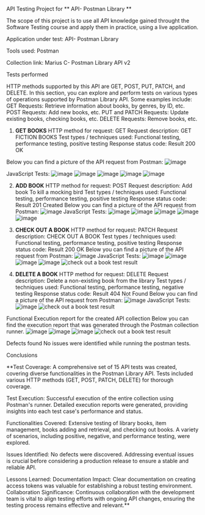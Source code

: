 API Testing Project for ** API- Postman Library **

The scope of this project is to use all API knowledge gained throught the Software Testing course and apply them in practice, using a live application.

Application under test: API- Postman Library

Tools used: Postman

Collection link: Marius C- Postman Library API v2

Tests performed

HTTP methods supported by this API are GET, POST, PUT, PATCH, and DELETE. In this section, you can explore and perform tests on various types of operations supported by Postman Library API. Some examples include:
GET Requests: Retrieve information about books, by genres, by ID, etc. POST Requests: Add new books, etc. PUT and PATCH Requests: Update existing books, checking books, etc. DELETE Requests: Remove books, etc.
1.	**GET BOOKS**
HTTP method for request: GET
Request description: GET FICTION BOOKS
Test types / techniques used: Functional testing, performance testing, positive testing
Response status code: Result 200 OK

Below you can find a picture of the API request from Postman:
![image](https://github.com/user-attachments/assets/1760a34a-d931-4f2a-9748-670b27fc1fdb)

JavaScript Tests:
![image](https://github.com/user-attachments/assets/bd59a1d3-0a03-471b-b468-4d56bcf9d743)
![image](https://github.com/user-attachments/assets/f969aaea-5e71-48c8-98fa-b0b5298004c7)
![image](https://github.com/user-attachments/assets/a0033100-6988-4c52-ad1c-1703086b815d)
![image](https://github.com/user-attachments/assets/af1ae6a8-6331-401f-acfc-f92379961a83)
![image](https://github.com/user-attachments/assets/a9a6a19b-60d1-420b-90c1-047939fbf14f)

2.	**ADD BOOK**
HTTP method for request: POST
Request description: Add book To kill a mocking bird
Test types / techniques used: Functional testing, performance testing, positive testing
Response status code: Result 201 Created
Below you can find a picture of the API request from Postman:
![image](https://github.com/user-attachments/assets/42012fcd-6b84-4f3f-9d16-9b87da1d91ef)
JavaScript Tests:
![image](https://github.com/user-attachments/assets/1fbec163-8438-4eb5-a854-c316a73891cb)
![image](https://github.com/user-attachments/assets/c77cc7f5-957f-45d8-bac3-3b75186c8d0d)
![image](https://github.com/user-attachments/assets/05dd9fca-b870-4fd3-89fe-cce2a3d5248d)
![image](https://github.com/user-attachments/assets/788e6fd1-e353-45b6-baec-7984bf5637aa)
![image](https://github.com/user-attachments/assets/b7f6dd96-a4aa-45ac-bfdf-0bde1bd16eee)

3.	**CHECK OUT A BOOK**
HTTP method for request: PATCH
Request description: CHECK OUT A BOOK
Test types / techniques used: Functional testing, performance testing, positive testing
Response status code: Result 200 OK
Below you can find a picture of the API request from Postman:
![image](https://github.com/user-attachments/assets/275f2d0a-bda0-40cd-8725-3d7e1d3da0d8)
JavaScript Tests:
![image](https://github.com/user-attachments/assets/6a7ed42b-534a-46df-b6c3-9b17fbb23219)
![image](https://github.com/user-attachments/assets/6424ce1f-558d-4e2a-a971-eb5fce7eb5b4)
![image](https://github.com/user-attachments/assets/a0b44567-9a3c-434e-9f1b-6f54274d538b)
![image](https://github.com/user-attachments/assets/0600f40c-581c-4d7b-a2f3-d64849d6fb8b)
![check out a book test result](https://github.com/user-attachments/assets/09903329-54db-4b7e-ac4b-a3cb60887f68)


4.	**DELETE A BOOK**
HTTP method for request: DELETE
Request description: Delete a non-existing book from the library
Test types / techniques used: Functional testing, performance testing, negative testing
Response status code: Result 404 Not Found
Below you can find a picture of the API request from Postman:
![image](https://github.com/user-attachments/assets/6646f567-7d09-489a-8fec-c81e811463c0)
JavaScript Tests:
![image](https://github.com/user-attachments/assets/e85fcbe1-09a0-4c09-b470-ff350c5076ba)
![check out a book test result](https://github.com/user-attachments/assets/dd9f7fe7-2b98-4347-a835-ca316601fd56)


Functional Execution report for the created API collection
Below you can find the execution report that was generated through the Postman collection runner.
![image](https://github.com/user-attachments/assets/1f3f371d-aec4-4e84-8c2c-bcace9f8e715)
![image](https://github.com/user-attachments/assets/a1eb4719-02d0-496f-a40a-0d88104c6cd5)
![image](https://github.com/user-attachments/assets/cbf03c58-920d-45e5-a0ae-03310a72cee6)
![check out a book test result](https://github.com/user-attachments/assets/b69ef78d-f2f3-4db3-a727-4ccf3f00a842)


Defects found
No issues were identified while running the postman tests.

Conclusions

**Test Coverage: A comprehensive set of 15 API tests was created, covering diverse functionalities in the Postman Library API. Tests included various HTTP methods (GET, POST, PATCH, DELETE) for thorough coverage.

Test Execution: Successful execution of the entire collection using Postman's runner. Detailed execution reports were generated, providing insights into each test case's performance and status.

Functionalities Covered: Extensive testing of library books, item management, books adding and retrieval, and checking out books. A variety of scenarios, including positive, negative, and performance testing, were explored.

Issues Identified: No defects were discovered. Addressing eventual issues is crucial before considering a production release to ensure a stable and reliable API.

Lessons Learned: Documentation Impact: Clear documentation on creating access tokens was valuable for establishing a robust testing environment. Collaboration Significance: Continuous collaboration with the development team is vital to align testing efforts with ongoing API changes, ensuring the testing process remains effective and relevant.**

